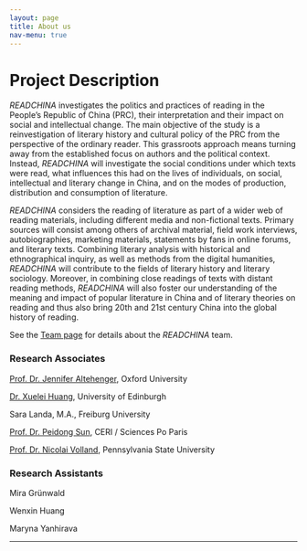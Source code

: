 ```yaml
---
layout: page
title: About us
nav-menu: true
---
```


# Project Description

<!-- Content -->
*READCHINA* investigates the politics and practices of reading in the People’s Republic of China (PRC), their interpretation and their impact on social and intellectual change. The main objective of the study is a reinvestigation of literary history and cultural policy of the PRC from the perspective of the ordinary reader. This grassroots approach means turning away from the established focus on authors and the political context. Instead, *READCHINA* will investigate the social conditions under which texts were read, what influences this had on the lives of individuals, on social, intellectual and literary change in China, and on the modes of production, distribution and consumption of literature.

*READCHINA* considers the reading of literature as part of a wider web of reading materials, including different media and non-fictional texts. Primary sources will consist among others of archival material, field work interviews, autobiographies, marketing materials, statements by fans in online forums, and literary texts. Combining literary analysis with historical and ethnographical inquiry, as well as methods from the digital humanities, *READCHINA* will contribute to the fields of literary history and literary sociology. Moreover, in combining close readings of texts with distant reading methods, *READCHINA* will also foster our understanding of the meaning and impact of popular literature in China and of literary theories on reading and thus also bring 20th and 21st century China into the global history of reading.

See the [Team page](https://readchina.github.io/team) for details about the *READCHINA* team.

### Research Associates
[Prof. Dr. Jennifer Altehenger](https://www.merton.ox.ac.uk/people/dr-jennifer-altehenger), Oxford University

[Dr. Xuelei Huang](https://www.ed.ac.uk/profile/xuelei-huang), University of Edinburgh

Sara Landa, M.A., Freiburg University

[Prof. Dr. Peidong Sun](https://www.sciencespo.fr/ceri/fr/users/peindongsun), CERI / Sciences Po Paris

[Prof. Dr. Nicolai Volland](https://asian.la.psu.edu/people/nmv10), Pennsylvania State University

### Research Assistants
Mira Grünwald

Wenxin Huang

Maryna Yanhirava

<hr class="major" />
